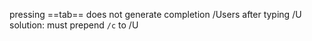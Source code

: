 pressing ==tab== does not generate completion /Users after typing /U
solution:
    must prepend `/c` to /U
